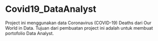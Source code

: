 # Covid19_DataAnalyst
Project ini menggunakan data Coronavirus (COVID-19) Deaths dari Our World in Data. Tujuan dari pembuatan project ini adalah untuk membuat portofolio Data Analyst.
